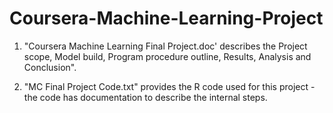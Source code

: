 # Coursera-Machine-Learning-Project
1. "Coursera Machine Learning Final Project.doc' describes the Project scope, Model build, Program procedure outline, Results, Analysis and Conclusion".

2. "MC Final Project Code.txt" provides the R code used for this project - the code has documentation to describe the internal steps.

